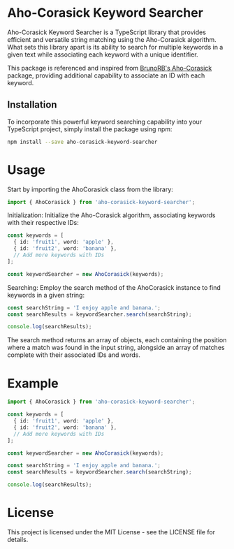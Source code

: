 # Aho-Corasick Keyword Searcher

Aho-Corasick Keyword Searcher is a TypeScript library that provides efficient and versatile string matching using the Aho-Corasick algorithm. What sets this library apart is its ability to search for multiple keywords in a given text while associating each keyword with a unique identifier.

This package is referenced and inspired from [BrunoRB's Aho-Corasick](https://github.com/BrunoRB/ahocorasick) package, providing additional capability to associate an ID with each keyword.

## Installation

To incorporate this powerful keyword searching capability into your TypeScript project, simply install the package using npm:

```bash
npm install --save aho-corasick-keyword-searcher
```

# Usage

Start by importing the AhoCorasick class from the library:

```ts
import { AhoCorasick } from 'aho-corasick-keyword-searcher';
```

Initialization: Initialize the Aho-Corasick algorithm, associating keywords with their respective IDs:

```ts
const keywords = [
  { id: 'fruit1', word: 'apple' },
  { id: 'fruit2', word: 'banana' },
  // Add more keywords with IDs
];

const keywordSearcher = new AhoCorasick(keywords);
```

Searching: Employ the search method of the AhoCorasick instance to find keywords in a given string:

```ts
const searchString = 'I enjoy apple and banana.';
const searchResults = keywordSearcher.search(searchString);

console.log(searchResults);
```

The search method returns an array of objects, each containing the position where a match was found in the input string, alongside an array of matches complete with their associated IDs and words.

# Example

```ts
import { AhoCorasick } from 'aho-corasick-keyword-searcher';

const keywords = [
  { id: 'fruit1', word: 'apple' },
  { id: 'fruit2', word: 'banana' },
  // Add more keywords with IDs
];

const keywordSearcher = new AhoCorasick(keywords);

const searchString = 'I enjoy apple and banana.';
const searchResults = keywordSearcher.search(searchString);

console.log(searchResults);
```

# License

This project is licensed under the MIT License - see the LICENSE file for details.
